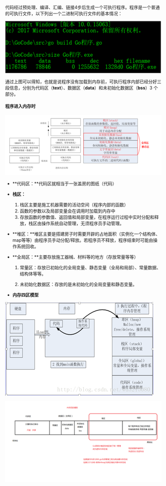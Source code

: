 代码经过预处理、编译、汇编、链接4步后⽣成⼀个可执⾏程序。程序是⼀个普通的可执⾏⽂件，以下列出⼀个⼆进制可执⾏⽂件的基本情况：

![](../img/image-20200622220458895.png)

通过上图可以得知，也就是说程序没有加载到内存前，可执⾏程序内部已经分好三段信息，分别为代码区（**text**）、数据区（**data**）和未初始化数据区（**bss**）3 个部分。

#### 程序进入内存时

![image-20200622221546947](../img\image-20200622221546947.png)

+ **代码区：**代码区就相当于一张盖房的图纸（代码）

+ **栈区：**

  1. 栈区主要是施工机器需要的活动空间（程序内部的函数）
  2. 函数的参数以及局部变量会在调用时加载到内存中
  3. 存放函数的参数值、返回值和局部变量，在程序运行过程中实时分配和释放，栈区由操作系统自动管理，无须程序员手动管理。

+ **堆区：**堆区主要是搭建房子时需要开辟的占地面积（实例化一个结构体、map等等）由程序员手动分配/释放。若程序员不释放，程序结束时可能由操作系统回收。

+ **全局区：**主要存放施工器械、材料等的地方（存放常量等等）

  1. 常量区：存放已初始化的全局变量、静态变量（全局和局部）、常量数据、结构体等等。

  2. 未初始化数据区：存放的是未初始化的全局变量和静态变量。

  

+ **内存四区模型**

![img](../img/20140828163509798.png)

![07内存四区模型](../img\07内存四区模型.png)
